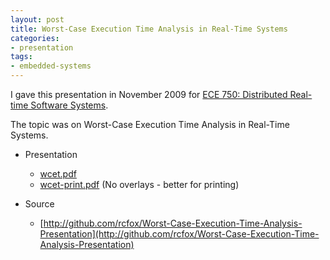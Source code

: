 ```yaml
---
layout: post
title: Worst-Case Execution Time Analysis in Real-Time Systems
categories:
- presentation
tags:
- embedded-systems
---
```


I gave this presentation in November 2009 for [ECE 750: Distributed Real-time Software Systems](http://www.ece.uwaterloo.ca/Graduate/Courses/F09/ece750t22.pdf). 

The topic was on Worst-Case Execution Time Analysis in Real-Time Systems.

* Presentation
  * [wcet.pdf](http://github.com/downloads/rcfox/Worst-Case-Execution-Time-Analysis-Presentation/wcet.pdf)
  * [wcet-print.pdf](http://github.com/downloads/rcfox/Worst-Case-Execution-Time-Analysis-Presentation/wcet-print.pdf) (No overlays - better for printing)

* Source

  * [http://github.com/rcfox/Worst-Case-Execution-Time-Analysis-Presentation](http://github.com/rcfox/Worst-Case-Execution-Time-Analysis-Presentation)
